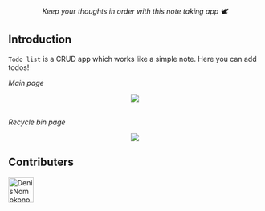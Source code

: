 <p align="center">
  <i align="center">Keep your thoughts in order with this note taking app 🕊️</i>
</p>

## Introduction

`Todo list` is a CRUD app which works like a simple note. Here you can add todos!

 

<i>Main page</i>
<p align="center">
    <img src="https://github.com/DenisNomokonov/Beatiful-ToDo-List/assets/98864904/11db5a7d-5701-4672-b138-024b0aba4dfc">
</p>
<br>
<i>Recycle bin page</i>
<p align="center">
    <img src="https://github.com/DenisNomokonov/Beatiful-ToDo-List/assets/98864904/b6edd4a0-81d1-4485-b5a4-ba3904e1067f">
</p>


## Contributers

[//]: contributor-faces
<a href="https://github.com/DenisNomokonov"><img src="https://avatars.githubusercontent.com/u/98864904?v=4" title="DenisNomokonov" width="50" height="50"></a>

[//]: contributor-faces
